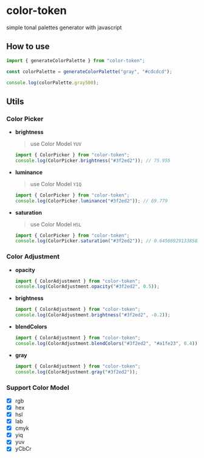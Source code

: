 # color-token

simple tonal palettes generator with javascript

## How to use

```javascript
import { generateColorPalette } from "color-token";

const colorPalette = generateColorPalette("gray", "#cdcdcd");

console.log(colorPalette.gray500);
```

## Utils

### Color Picker

- **brightness**

  > use Color Model `YUV`

  ```javascript
  import { ColorPicker } from "color-token";
  console.log(ColorPicker.brightness("#3f2ed2")); // 75.955
  ```

- **luminance**

  > use Color Model `YIQ`

  ```javascript
  import { ColorPicker } from "color-token";
  console.log(ColorPicker.luminance("#3f2ed2")); // 69.779
  ```

- **saturation**
  > use Color Model `HSL`
  ```javascript
  import { ColorPicker } from "color-token";
  console.log(ColorPicker.saturation("#3f2ed2")); // 0.6456692913385826
  ```

### Color Adjustment

- **opacity**

  ```javascript
  import { ColorAdjustment } from "color-token";
  console.log(ColorAdjustment.opacity("#3f2ed2", 0.5));
  ```

- **brightness**

  ```javascript
  import { ColorAdjustment } from "color-token";
  console.log(ColorAdjustment.brightness("#3f2ed2", -0.2));
  ```

- **blendColors**

  ```javascript
  import { ColorAdjustment } from "color-token";
  console.log(ColorAdjustment.blendColors("#3f2ed2", "#a1fe23", 0.4));
  ```

- **gray**

  ```javascript
  import { ColorAdjustment } from "color-token";
  console.log(ColorAdjustment.gray("#3f2ed2"));
  ```

### Support Color Model

- [x] rgb
- [x] hex
- [x] hsl
- [x] lab
- [x] cmyk
- [x] yiq
- [x] yuv
- [x] yCbCr
